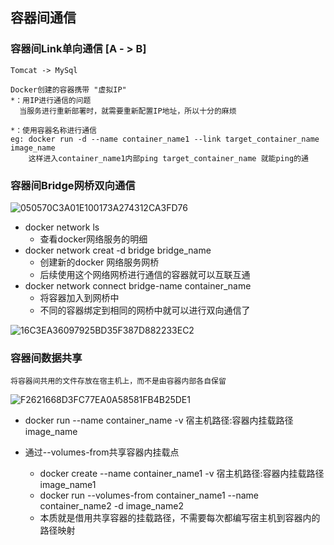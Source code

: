 ## 容器间通信

### 容器间Link单向通信 [A - > B]

```
Tomcat -> MySql

Docker创建的容器携带 "虚拟IP"
*：用IP进行通信的问题
  当服务进行重新部署时，就需要重新配置IP地址，所以十分的麻烦
  
*：使用容器名称进行通信
eg: docker run -d --name container_name1 --link target_container_name image_name
    这样进入container_name1内部ping target_container_name 就能ping的通
```

### 容器间Bridge网桥双向通信

![050570C3A01E100173A274312CA3FD76](/Users/leilimin/Library/Containers/com.tencent.qq/Data/Library/Caches/Images/050570C3A01E100173A274312CA3FD76.jpg)

* docker network ls
  * 查看docker网络服务的明细
* docker network creat -d bridge bridge_name
  * 创建新的docker 网络服务网桥
  * 后续使用这个网络网桥进行通信的容器就可以互联互通
* docker network connect bridge-name container_name
  * 将容器加入到网桥中
  * 不同的容器绑定到相同的网桥中就可以进行双向通信了

![16C3EA36097925BD35F387D882233EC2](/Users/leilimin/Library/Containers/com.tencent.qq/Data/Library/Caches/Images/16C3EA36097925BD35F387D882233EC2.png)

### 容器间数据共享

```
将容器间共用的文件存放在宿主机上，而不是由容器内部各自保留
```

![F2621668D3FC77EA0A58581FB4B25DE1](/Users/leilimin/Library/Containers/com.tencent.qq/Data/Library/Caches/Images/F2621668D3FC77EA0A58581FB4B25DE1.png)

* docker run --name container_name -v 宿主机路径:容器内挂载路径 image_name

* 通过--volumes-from共享容器内挂载点
  * docker create --name container_name1  -v 宿主机路径:容器内挂载路径 image_name1
  * docker run --volumes-from container_name1  --name container_name2 -d image_name2
  * 本质就是借用共享容器的挂载路径，不需要每次都编写宿主机到容器内的路径映射

